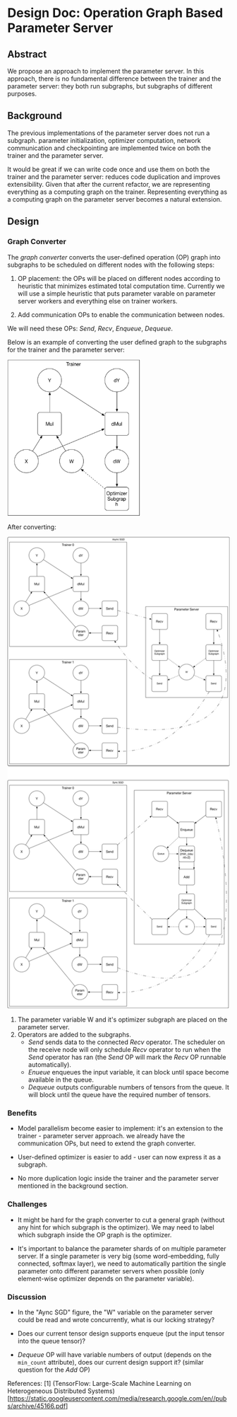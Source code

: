 # Design Doc: Operation Graph Based Parameter Server

## Abstract

We propose an approach to implement the parameter server. In this
approach, there is no fundamental difference between the trainer and
the parameter server: they both run subgraphs, but subgraphs of
different purposes.

## Background

The previous implementations of the parameter server does not run a
subgraph. parameter initialization, optimizer computation, network
communication and checkpointing are implemented twice on both the
trainer and the parameter server.

It would be great if we can write code once and use them on both the
trainer and the parameter server: reduces code duplication and
improves extensibility. Given that after the current refactor, we are
representing everything as a computing graph on the
trainer. Representing everything as a computing graph on the parameter
server becomes a natural extension.

## Design

### Graph Converter

The *graph converter* converts the user-defined operation (OP) graph
into subgraphs to be scheduled on different nodes with the following
steps:

1. OP placement: the OPs will be placed on different nodes according
   to heuristic that minimizes estimated total computation
   time. Currently we will use a simple heuristic that puts parameter
   varable on parameter server workers and everything else on trainer
   workers.

1. Add communication OPs to enable the communication between nodes.

We will need these OPs: *Send*, *Recv*, *Enqueue*, *Dequeue*.

Below is an example of converting the user defined graph to the
subgraphs for the trainer and the parameter server:

<img src="src/local-graph.png" width="300"/>

After converting:

<img src="src/dist-graph.png" width="700"/>

1. The parameter variable W and it's optimizer subgraph are placed on the parameter server.
1. Operators are added to the subgraphs.
   - *Send* sends data to the connected *Recv* operator.  The
	 scheduler on the receive node will only schedule *Recv* operator
	 to run when the *Send* operator has ran (the *Send* OP will mark
	 the *Recv* OP runnable automatically).
   - *Enueue* enqueues the input variable, it can block until space
     become available in the queue.
   - *Dequeue* outputs configurable numbers of tensors from the
     queue. It will block until the queue have the required number of
     tensors.


### Benefits

- Model parallelism become easier to implement: it's an extension to
  the trainer - parameter server approach. we already have the
  communication OPs, but need to extend the graph converter.

- User-defined optimizer is easier to add - user can now express it as
  a subgraph.

- No more duplication logic inside the trainer and the parameter
  server mentioned in the background section.

### Challenges

- It might be hard for the graph converter to cut a general graph
  (without any hint for which subgraph is the optimizer). We may need
  to label which subgraph inside the OP graph is the optimizer.

- It's important to balance the parameter shards of on multiple
  parameter server. If a single parameter is very big (some
  word-embedding, fully connected, softmax layer), we need to
  automatically partition the single parameter onto different
  parameter servers when possible (only element-wise optimizer depends
  on the parameter variable).

### Discussion

- In the "Aync SGD" figure, the "W" variable on the parameter server
  could be read and wrote concurrently, what is our locking strategy?

- Does our current tensor design supports enqueue (put the input tensor
  into the queue tensor)?

- *Dequeue* OP will have variable numbers of output (depends on the
  `min_count` attribute), does our current design support it? (similar
  question for the *Add* OP)


References:
[1] (TensorFlow: Large-Scale Machine Learning on Heterogeneous Distributed Systems)[https://static.googleusercontent.com/media/research.google.com/en//pubs/archive/45166.pdf]
